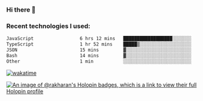 ### Hi there 👋

### Recent technologies I used:
<!--START_SECTION:waka-->

```txt
JavaScript                 6 hrs 12 mins   ██████████████████░░░░░░░   72.03 %
TypeScript                 1 hr 52 mins    █████▒░░░░░░░░░░░░░░░░░░░   21.65 %
JSON                       15 mins         ▓░░░░░░░░░░░░░░░░░░░░░░░░   02.99 %
Bash                       14 mins         ▓░░░░░░░░░░░░░░░░░░░░░░░░   02.89 %
Other                      1 min           ░░░░░░░░░░░░░░░░░░░░░░░░░   00.34 %
```

<!--END_SECTION:waka-->
[![wakatime](https://wakatime.com/badge/user/fe50d444-0cee-4d14-a0b3-b9e8509eb4d0.svg)](https://wakatime.com/@fe50d444-0cee-4d14-a0b3-b9e8509eb4d0)

[![An image of @rakharan's Holopin badges, which is a link to view their full Holopin profile](https://holopin.me/rakharan)](https://holopin.io/@rakharan)
